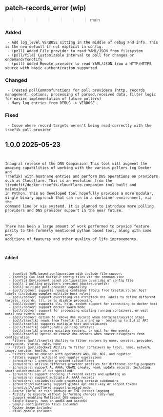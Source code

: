 ## patch-records_error (wip)
>>>>>>> main

   ### Added
     - Add log_level VERBOSE sitting in the middle of debug and info. This is the new default if not explicit in config.
     - (poll) Added File provider to read YAML/JSON from filesystem
     - (poll/file) Customizable interval to poll for changes or ondemand/fsnotify
     - (poll) Added Remote provider to read YAML/JSON from a HTTP/HTTPS source with basic authentication supported

   ### Changed
     - Created pollCommonfunctions for poll providers (http, records management, options, processing of parsed,received data, filter logic for easier implementation of future pollers)
     - Many log entries from DEBUG -> VERBOSE

   ### Fixed
     - Issue where record targets weren't being read correctly with the traefik poll provider


## 1.0.0 2025-05-23 <code at nfrastack dot com>

Inaugral release of the DNS Companion!
This tool will augment the amazing capabilities of working with the various pollers (eg Docker and Traefik) with hostname entries and perform DNS operations on providers such as Cloudflare.
This is an evolution from the tiredofit/docker-traefik-cloudflare-companion tool built and maintained in Python. This Go developed tool hopefully provides a more modular, single binary approach
that can run in a container environment, via the command line or via systemd. It is planned to introduce more polling providers and DNS provider support in the near future.

There has been a large amount of work performed to provide feature parity to the formerly mentioned python based tool, along with some new additions of features and other quality of life improvements.

   ### Added
      - (config) YAML based configuration with include file support
      - (config) Can load multiple config files via the command line
      - (config) Environment based configuration ovverides of config file
      - (poll) 2 polling providers provided (docker,traefik)
      - (poll) multiple poll provider capability
      - (poll/docker) supports reading container labels from traefik.router.host labels (including complex multiple host rules)
      - (poll/docker) support overriding via nfrastack.dns labels to define different targets, records, ttl, or to disable processing
      - (poll/docker) supports tls, http, socket support for connecting to docker host
      - (poll/docker) support docker swarm mode
      - (poll/docker) support for processing existing running containers, or wait until new events occur
      - (poll/docker) option to remove dns records when container/service stops
      - (poll/traefik) reads from Traefik (2.x.x and up - tested up to 3.4.x) API
      - (poll/traefik) supports mutliple host and wildcards
      - (poll/traefik) configurable polling interval
      - (poll/traefik) process existing routers, or wait for new events
      - (poll/traefik) option to remove dns records when router disapepars from configuration
      - Filters (poll/traefik) Ability to filter routers by name, service, provider, entrypoint, status, rule, none
      - Filters (poll/docker) Ability to filter containers by label, name, network, image, service, health, none)
      - Filters can be chained with operators AND, OR, NOT, and negation
      - Filters support wildcard and regular expressions
      - (providers) 1 provider provided (cloudflare)
      - (providers) utilize differnet provider profiles for different config purposes
      - (providers) support A, AAAA, CNAME create, read, update records. Including smart autodetection if not specified.
      - (providers) support checking if record exists and updating as
      - (providers) support multiple A, AAAA records
      - (providers) include/exclude processing certain subdomains
      - (provider/cloudflare) support global api email+key or scoped tokens
      - (provider/cloudflare) support proxied mode
      - Sparse (info) or rich (debug) or TMI (trace) logging
      - Ability to execute without performing changes (dry-run)
      - Support enabling Multicast DNS support
      - Single Binary, runs on amd64 and aarch64
      - Sample configuration files included
      - Docker image included
      - NixOS Module included

